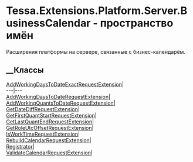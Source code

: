 # Tessa.Extensions.Platform.Server.BusinessCalendar - пространство имён
Расширения платформы на сервере, связанные с бизнес-календарём.
##  __Классы
[AddWorkingDaysToDateExactRequestExtension](T_Tessa_Extensions_Platform_Server_BusinessCalendar_AddWorkingDaysToDateExactRequestExtension.htm)|  
---|---  
[AddWorkingDaysToDateRequestExtension](T_Tessa_Extensions_Platform_Server_BusinessCalendar_AddWorkingDaysToDateRequestExtension.htm)|  
[AddWorkingQuantsToDateRequestExtension](T_Tessa_Extensions_Platform_Server_BusinessCalendar_AddWorkingQuantsToDateRequestExtension.htm)|  
[GetDateDiffRequestExtension](T_Tessa_Extensions_Platform_Server_BusinessCalendar_GetDateDiffRequestExtension.htm)|  
[GetFirstQuantStartRequestExtension](T_Tessa_Extensions_Platform_Server_BusinessCalendar_GetFirstQuantStartRequestExtension.htm)|  
[GetLastQuantEndRequestExtension](T_Tessa_Extensions_Platform_Server_BusinessCalendar_GetLastQuantEndRequestExtension.htm)|  
[GetRoleUtcOffsetRequestExtension](T_Tessa_Extensions_Platform_Server_BusinessCalendar_GetRoleUtcOffsetRequestExtension.htm)|  
[IsWorkTimeRequestExtension](T_Tessa_Extensions_Platform_Server_BusinessCalendar_IsWorkTimeRequestExtension.htm)|  
[RebuildCalendarRequestExtension](T_Tessa_Extensions_Platform_Server_BusinessCalendar_RebuildCalendarRequestExtension.htm)|  
[Registrator](T_Tessa_Extensions_Platform_Server_BusinessCalendar_Registrator.htm)|  
[ValidateCalendarRequestExtension](T_Tessa_Extensions_Platform_Server_BusinessCalendar_ValidateCalendarRequestExtension.htm)|
